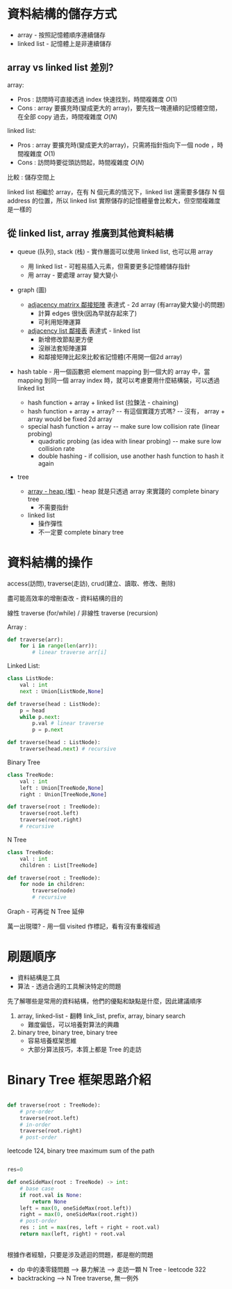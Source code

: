 # 資料結構的儲存方式

* array - 按照記憶體順序連續儲存
* linked list - 記憶體上是非連續儲存

## array vs linked list 差別?

array:
* Pros : 訪問時可直接透過 index 快速找到，時間複雜度 $O(1)$
* Cons : array 要擴充時(變成更大的 array)，要先找一塊連續的記憶體空間，在全部 copy 過去，時間複雜度 $O(N)$

linked list:
* Pros : array 要擴充時(變成更大的array)，只需將指針指向下一個 node ，時間複雜度 $O(1)$
* Cons : 訪問時要從頭訪問起，時間複雜度 $O(N)$

比較 : 儲存空間上

linked list 相繼於 array，在有 N 個元素的情況下，linked list 還需要多儲存 N 個 address 的位置，所以 linked list 實際儲存的記憶體量會比較大，但空間複雜度是一樣的

## 從 linked list, array 推廣到其他資料結構

* queue (队列), stack (栈) - 實作層面可以使用 linked list, 也可以用 array
  * 用 linked list - 可輕易插入元素，但需要更多記憶體儲存指針
  * 用 array - 要處理 array 變大變小
* graph (圖)
  * [adjacency matrirx 鄰接矩陣](https://zh.wikipedia.org/wiki/%E9%82%BB%E6%8E%A5%E7%9F%A9%E9%98%B5) 表達式 - 2d array (有array變大變小的問題)
    * 計算 edges 很快(因為早就存起來了)
    * 可利用矩陣運算
  * [adjacency list 鄰接表](https://zh.wikipedia.org/wiki/%E9%82%BB%E6%8E%A5%E8%A1%A8) 表達式 - linked list
    * 新增修改節點更方便
    * 沒辦法套矩陣運算
    * 和鄰接矩陣比起來比較省記憶體(不用開一個2d array)
* hash table - 用一個函數把 element mapping 到一個大的 array 中，當 mapping 到同一個 array index 時，就可以考慮要用什麼結構裝，可以透過 linked list
  * hash function + array + linked list (拉鍊法 - chaining)
  * hash function + array + array? -- 有這個實踐方式嗎? -- 沒有， array + array would be fixed 2d array
  * special hash function + array -- make sure low collision rate (linear probing)
    * quadratic probing (as idea with linear probing) -- make sure low collision rate 
	* double hashing - if collision, use another hash function to hash it again

* tree
  * [array - heap (堆)](https://zh.wikipedia.org/wiki/%E5%A0%86%E7%A9%8D) - heap 就是只透過 array 來實踐的 complete binary tree
    * 不需要指針
  * linked list 
    * 操作彈性
    * 不一定要 complete binary tree

# 資料結構的操作

access(訪問), traverse(走訪), crud(建立、讀取、修改、刪除)

盡可能高效率的增刪查改 - 資料結構的目的

線性 traverse (for/while) / 非線性 traverse (recursion)

Array : 

```python
def traverse(arr):
	for i in range(len(arr)):
		# linear traverse arr[i] 
```

Linked List:

```python
class ListNode:
	val : int
	next : Union[ListNode,None]

def traverse(head : ListNode):
	p = head
	while p.next:
		p.val # linear traverse
		p = p.next

def traverse(head : ListNode):
	traverse(head.next) # recursive	

```

Binary Tree

```python
class TreeNode:
	val : int
	left : Union[TreeNode,None] 
	right : Union[TreeNode,None] 

def traverse(root : TreeNode):
	traverse(root.left)
	traverse(root.right)
	# recursive

```

N Tree

```python
class TreeNode:
	val : int
	children : List[TreeNode]

def traverse(root : TreeNode):
	for node in children:
		traverse(node)
		# recursive
```

Graph - 可再從 N Tree 延伸

萬一出現環? - 用一個 visited 作標記，看有沒有重複經過

# 刷題順序

* 資料結構是工具
* 算法 - 透過合適的工具解決特定的問題

先了解哪些是常用的資料結構，他們的優點和缺點是什麼，因此建議順序

1. array, linked-list - 翻轉 link_list, prefix, array, binary search
   * 難度偏低，可以培養對算法的興趣
2. binary tree, binary tree, binary tree
   * 容易培養框架思維
   * 大部分算法技巧，本質上都是 Tree 的走訪

# Binary Tree 框架思路介紹

```python

def traverse(root : TreeNode):
	# pre-order
	traverse(root.left)
	# in-order
	traverse(root.right)
	# post-order
```

leetcode 124, binary tree maximum sum of the path

```python

res=0

def oneSideMax(root : TreeNode) -> int:
	# base case
	if root.val is None:
		return None
	left = max(0, oneSideMax(root.left))
	right = max(0, oneSideMax(root.right))
	# post-order
	res : int = max(res, left + right + root.val)
	return max(left, right) + root.val
	
```

根據作者經驗，只要是涉及遞迴的問題，都是樹的問題

* dp 中的湊零錢問題 --> 暴力解法 --> 走訪一顆 N Tree - leetcode 322
* backtracking --> N Tree traverse, 無一例外

